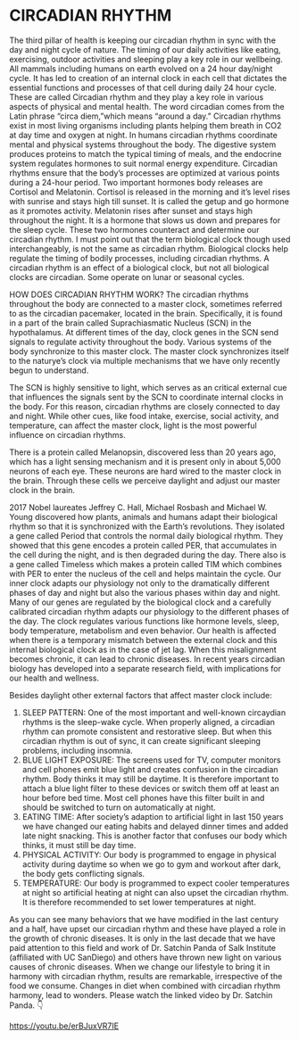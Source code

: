 # CIRCADIAN  RHYTHM

The third pillar of health is keeping our circadian rhythm in sync with the day and night cycle of nature. The timing of our daily activities like eating, exercising, outdoor activities and sleeping play a key role in our wellbeing. All mammals including humans on earth evolved on a 24 hour day/night cycle. It has led to creation of an internal clock in each cell that dictates the essential functions and processes of that cell during daily 24 hour cycle. These are called Circadian rhythm and they play a key role in various aspects of physical and mental health. The word circadian comes from the Latin phrase “circa diem,”which means “around a day.” Circadian rhythms exist in most living organisms including plants helping them breath in CO2 at day time and oxygen at night. In humans circadian rhythms coordinate mental and physical systems throughout the body. The digestive system produces proteins to match the typical timing of meals, and the endocrine system regulates hormones to suit normal energy expenditure. Circadian rhythms ensure that the body’s processes are optimized at various points during a 24-hour period. 
Two important hormones body releases are Cortisol and Melatonin. Cortisol is released in the morning and it’s level rises with sunrise and stays high till sunset. It is called the getup and go hormone as it promotes activity. Melatonin rises after sunset and stays high throughout the night. It is a hormone that slows us down and prepares for the sleep cycle. These two hormones counteract and determine our circadian rhythm. 
I must point out that the term biological clock though used interchangeably, is not the same as circadian rhythm. Biological clocks help regulate the timing of bodily processes, including circadian rhythms. A circadian rhythm is an effect of a biological clock, but not all biological clocks are circadian. Some operate on lunar or seasonal cycles. 

HOW DOES CIRCADIAN RHYTHM WORK?
The circadian rhythms throughout the body are connected to a master clock, sometimes referred to as the circadian pacemaker, located in the brain. Specifically, it is found in a part of the brain called Suprachiasmatic Nucleus (SCN) in the hypothalamus. At different times of the day, clock genes in the SCN send signals to regulate activity throughout the body. Various systems of the body synchronize to this master clock. The master clock synchronizes itself to the naturye’s clock via multiple mechanisms that we have only recently begun to understand. 

The SCN is highly sensitive to light, which serves as an critical external cue that influences the signals sent by the SCN to coordinate internal clocks in the body. For this reason, circadian rhythms are closely connected to day and night. While other cues, like food intake, exercise, social activity, and temperature, can affect the master clock, light is the most powerful influence on circadian rhythms.

There is a protein called Melanopsin, discovered less than 20 years ago, which has a light sensing mechanism and it is present only in about 5,000 neurons of each eye. These neurons are hard wired to the master clock in the brain. Through these cells we perceive daylight and adjust our master clock in the brain.

2017 Nobel laureates Jeffrey C. Hall, Michael Rosbash and Michael W. Young discovered how plants, animals and humans adapt their biological rhythm so that it is synchronized with the Earth’s revolutions. They isolated a gene called Period that controls the normal daily biological rhythm. They showed that this gene encodes a protein called PER, that accumulates in the cell during the night, and is then degraded during the day.
There also is a gene called Timeless which makes a protein called TIM which combines with PER to enter the nucleus of the cell and helps maintain the cycle.
Our inner clock adapts our physiology not only to the dramatically different phases of day and night but also the various phases within day and night. Many of our genes are regulated by the biological clock and a carefully calibrated circadian rhythm adapts our physiology to the different phases of the day. The clock regulates various functions like hormone levels, sleep, body temperature, metabolism and even behavior. 
Our health is affected when there is a temporary mismatch between the external clock and this internal biological clock as in the case of jet lag. When this misalignment becomes chronic, it can lead to chronic diseases. In recent years circadian biology has developed into a separate research field, with implications for our health and wellness. 

Besides daylight other external factors that affect master clock include:

1. SLEEP PATTERN: One of the most important and well-known circaydian rhythms is the sleep-wake cycle. When properly aligned, a circadian rhythm can promote consistent and restorative sleep. But when this circadian rhythm is out of sync, it can create significant sleeping problems, including insomnia. 
2. BLUE LIGHT EXPOSURE: The screens used for TV, computer monitors and cell phones emit blue light and creates confusion in the circadian rhythm. Body thinks it may still be daytime. It is therefore important to attach a blue light filter to these devices or switch them off at least an hour before bed time. Most cell phones have this filter built in and should be switched to turn on automatically at night. 
3. EATING TIME: After society’s adaption to artificial light in last 150 years we have changed our eating habits and delayed dinner times and added late night snacking. This is another factor that confuses our body which thinks, it must still be day time. 
4. PHYSICAL ACTIVITY: Our body is programmed to engage in physical activity during daytime so when we go to gym and workout after dark, the body gets conflicting signals. 
5. TEMPERATURE: Our body is programmed to expect cooler temperatures at night so artificial heating at night can also upset the circadian rhythm. It is therefore recommended to set lower temperatures at night. 

As you can see many behaviors that we have modified in the last century and a half, have upset our circadian rhythm and these have played a role in the growth of chronic diseases. It is only in the last decade that we have paid attention to this field and work of Dr. Satchin Panda of Salk Institute (affiliated with UC SanDiego) and others have thrown new light on various causes of chronic diseases. When we change our lifestyle to bring it in harmony with circadian rhythm, results are remarkable, irrespective of the food we consume. Changes in diet when combined with circadian rhythm harmony, lead to wonders. Please watch the linked video by Dr. Satchin Panda. 👇

https://youtu.be/erBJuxVR7IE